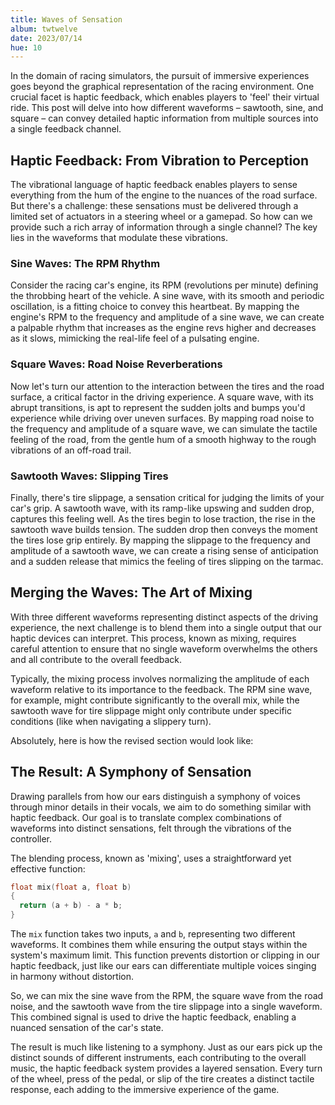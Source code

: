 ```yaml
---
title: Waves of Sensation
album: twtwelve
date: 2023/07/14
hue: 10
---
```


In the domain of racing simulators, the pursuit of immersive experiences goes beyond the graphical representation of the racing environment. One crucial facet is haptic feedback, which enables players to 'feel' their virtual ride. This post will delve into how different waveforms – sawtooth, sine, and square – can convey detailed haptic information from multiple sources into a single feedback channel.

<!-- more -->

## Haptic Feedback: From Vibration to Perception

The vibrational language of haptic feedback enables players to sense everything from the hum of the engine to the nuances of the road surface. But there's a challenge: these sensations must be delivered through a limited set of actuators in a steering wheel or a gamepad. So how can we provide such a rich array of information through a single channel? The key lies in the waveforms that modulate these vibrations.

### Sine Waves: The RPM Rhythm

Consider the racing car's engine, its RPM (revolutions per minute) defining the throbbing heart of the vehicle. A sine wave, with its smooth and periodic oscillation, is a fitting choice to convey this heartbeat. By mapping the engine's RPM to the frequency and amplitude of a sine wave, we can create a palpable rhythm that increases as the engine revs higher and decreases as it slows, mimicking the real-life feel of a pulsating engine.

### Square Waves: Road Noise Reverberations

Now let's turn our attention to the interaction between the tires and the road surface, a critical factor in the driving experience. A square wave, with its abrupt transitions, is apt to represent the sudden jolts and bumps you'd experience while driving over uneven surfaces. By mapping road noise to the frequency and amplitude of a square wave, we can simulate the tactile feeling of the road, from the gentle hum of a smooth highway to the rough vibrations of an off-road trail.

### Sawtooth Waves: Slipping Tires 

Finally, there's tire slippage, a sensation critical for judging the limits of your car's grip. A sawtooth wave, with its ramp-like upswing and sudden drop, captures this feeling well. As the tires begin to lose traction, the rise in the sawtooth wave builds tension. The sudden drop then conveys the moment the tires lose grip entirely. By mapping the slippage to the frequency and amplitude of a sawtooth wave, we can create a rising sense of anticipation and a sudden release that mimics the feeling of tires slipping on the tarmac.

## Merging the Waves: The Art of Mixing

With three different waveforms representing distinct aspects of the driving experience, the next challenge is to blend them into a single output that our haptic devices can interpret. This process, known as mixing, requires careful attention to ensure that no single waveform overwhelms the others and all contribute to the overall feedback.

Typically, the mixing process involves normalizing the amplitude of each waveform relative to its importance to the feedback. The RPM sine wave, for example, might contribute significantly to the overall mix, while the sawtooth wave for tire slippage might only contribute under specific conditions (like when navigating a slippery turn).

Absolutely, here is how the revised section would look like:

## The Result: A Symphony of Sensation

Drawing parallels from how our ears distinguish a symphony of voices through minor details in their vocals, we aim to do something similar with haptic feedback. Our goal is to translate complex combinations of waveforms into distinct sensations, felt through the vibrations of the controller.

The blending process, known as 'mixing', uses a straightforward yet effective function:

```C
float mix(float a, float b)
{
  return (a + b) - a * b;
}
```

The `mix` function takes two inputs, `a` and `b`, representing two different waveforms. It combines them while ensuring the output stays within the system's maximum limit. This function prevents distortion or clipping in our haptic feedback, just like our ears can differentiate multiple voices singing in harmony without distortion.

So, we can mix the sine wave from the RPM, the square wave from the road noise, and the sawtooth wave from the tire slippage into a single waveform. This combined signal is used to drive the haptic feedback, enabling a nuanced sensation of the car's state.

The result is much like listening to a symphony. Just as our ears pick up the distinct sounds of different instruments, each contributing to the overall music, the haptic feedback system provides a layered sensation. Every turn of the wheel, press of the pedal, or slip of the tire creates a distinct tactile response, each adding to the immersive experience of the game.
